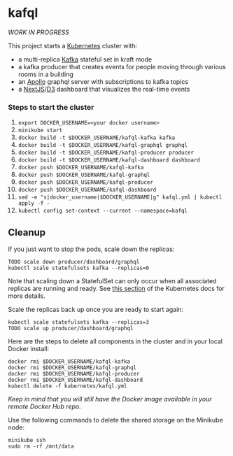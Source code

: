 # kafql

_WORK IN PROGRESS_

This project starts a [Kubernetes](https://kubernetes.io) cluster with:

- a multi-replica [Kafka](https://kafka.apache.org) stateful set in kraft mode
- a kafka producer that creates events for people moving through various rooms in a building
- an [Apollo](https://apollographql.com) graphql server with subscriptions to kafka topics
- a [NextJS](https://nextjs.org)/[D3](https://d3js.org) dashboard that visualizes the real-time events

### Steps to start the cluster

1. `export DOCKER_USERNAME=<your docker username>`
1. `minikube start`
1. `docker build -t $DOCKER_USERNAME/kafql-kafka kafka`
1. `docker build -t $DOCKER_USERNAME/kafql-graphql graphql`
1. `docker build -t $DOCKER_USERNAME/kafql-producer producer`
1. `docker build -t $DOCKER_USERNAME/kafql-dashboard dashboard`
1. `docker push $DOCKER_USERNAME/kafql-kafka`
1. `docker push $DOCKER_USERNAME/kafql-graphql`
1. `docker push $DOCKER_USERNAME/kafql-producer`
1. `docker push $DOCKER_USERNAME/kafql-dashboard`
1. `sed -e "s|docker_username|$DOCKER_USERNAME|g" kafql.yml | kubectl apply -f -`
1. `kubectl config set-context --current --namespace=kafql`

## Cleanup

If you just want to stop the pods, scale down the replicas:

```
TODO scale down producer/dashboard/graphql
kubectl scale statefulsets kafka --replicas=0
```

Note that scaling down a StatefulSet can only occur when all associated replicas are running and ready. See [this section](https://kubernetes.io/docs/tasks/run-application/scale-stateful-set/#scaling-down-does-not-work-right) of the Kubernetes docs for more details.

Scale the replicas back up once you are ready to start again:

```
kubectl scale statefulsets kafka --replicas=3
TODO scale up producer/dashboard/graphql
```

Here are the steps to delete all components in the cluster and in your local Docker install:

```
docker rmi $DOCKER_USERNAME/kafql-kafka
docker rmi $DOCKER_USERNAME/kafql-graphql
docker rmi $DOCKER_USERNAME/kafql-producer
docker rmi $DOCKER_USERNAME/kafql-dashboard
kubectl delete -f kubernetes/kafql.yml
```

_Keep in mind that you will still have the Docker image available in your remote Docker Hub repo._

Use the following commands to delete the shared storage on the Minikube node:

```
minikube ssh
sudo rm -rf /mnt/data
```
